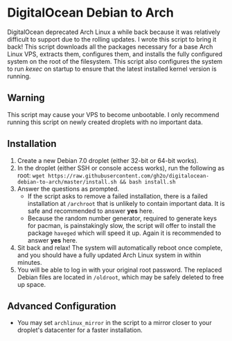 DigitalOcean Debian to Arch
===========================
DigitalOcean deprecated Arch Linux a while back because it was relatively
difficult to support due to the rolling updates. I wrote this script to
bring it back! This script downloads all the packages necessary for a base
Arch Linux VPS, extracts them, configures them, and installs the fully
configured system on the root of the filesystem. This script also configures
the system to run *kexec* on startup to ensure that the latest installed
kernel version is running.

Warning
-------
This script may cause your VPS to become unbootable. I only recommend
running this script on newly created droplets with no important data.

Installation
------------
1. Create a new Debian 7.0 droplet (either 32-bit or 64-bit works).
2. In the droplet (either SSH or console access works),
   run the following as root:
    ```wget https://raw.githubusercontent.com/gh2o/digitalocean-debian-to-arch/master/install.sh && bash install.sh```
3. Answer the questions as prompted.
    * If the script asks to remove a failed installation,
      there is a failed installation at `/archroot` that is
      unlikely to contain important data. It is safe and
      recommended to answer **yes** here.
    * Because the random number generator, required to
      generate keys for pacman, is painstakingly slow,
      the script will offer to install the package `haveged`
      which will speed it up. Again it is recommended to
      answer **yes** here.
4. Sit back and relax! The system will automatically reboot once complete,
   and you should have a fully updated Arch Linux system in within minutes.
5. You will be able to log in with your original root password. The replaced
   Debian files are located in `/oldroot`, which may be safely deleted to
   free up space.

Advanced Configuration
----------------------
* You may set `archlinux_mirror` in the script to a mirror closer to your
  droplet's datacenter for a faster installation.
